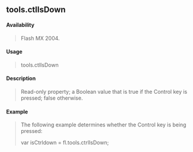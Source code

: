 ## tools.ctlIsDown

#### Availability

> Flash MX 2004.

#### Usage

> tools.ctlIsDown

#### Description

> Read-only property; a Boolean value that is true if the Control key is pressed; false otherwise.

#### Example

> The following example determines whether the Control key is being pressed:
>
> var isCtrldown = fl.tools.ctrlIsDown;
